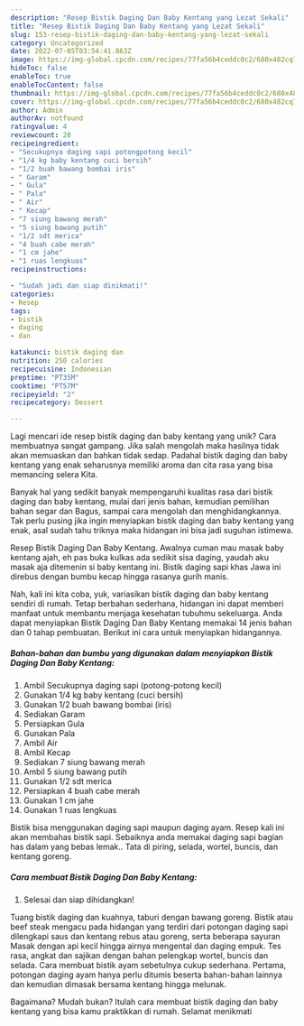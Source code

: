 ```yaml
---
description: "Resep Bistik Daging Dan Baby Kentang yang Lezat Sekali"
title: "Resep Bistik Daging Dan Baby Kentang yang Lezat Sekali"
slug: 153-resep-bistik-daging-dan-baby-kentang-yang-lezat-sekali
category: Uncategorized
date: 2022-07-05T03:54:41.863Z
image: https://img-global.cpcdn.com/recipes/77fa56b4ceddc0c2/680x482cq70/bistik-daging-dan-baby-kentang-foto-resep-utama.jpg
hideToc: false
enableToc: true
enableTocContent: false
thumbnail: https://img-global.cpcdn.com/recipes/77fa56b4ceddc0c2/680x482cq70/bistik-daging-dan-baby-kentang-foto-resep-utama.jpg
cover: https://img-global.cpcdn.com/recipes/77fa56b4ceddc0c2/680x482cq70/bistik-daging-dan-baby-kentang-foto-resep-utama.jpg
author: Admin
authorAv: notfound
ratingvalue: 4
reviewcount: 20
recipeingredient:
- "Secukupnya daging sapi potongpotong kecil"
- "1/4 kg baby kentang cuci bersih"
- "1/2 buah bawang bombai iris"
- " Garam"
- " Gula"
- " Pala"
- " Air"
- " Kecap"
- "7 siung bawang merah"
- "5 siung bawang putih"
- "1/2 sdt merica"
- "4 buah cabe merah"
- "1 cm jahe"
- "1 ruas lengkuas"
recipeinstructions:

- "Sudah jadi dan siap dinikmati!"
categories:
- Resep
tags:
- bistik
- daging
- dan

katakunci: bistik daging dan 
nutrition: 250 calories
recipecuisine: Indonesian
preptime: "PT35M"
cooktime: "PT57M"
recipeyield: "2"
recipecategory: Dessert

---
```





Lagi mencari ide resep bistik daging dan baby kentang yang unik? Cara membuatnya sangat gampang. Jika salah mengolah maka hasilnya tidak akan memuaskan dan bahkan tidak sedap. Padahal bistik daging dan baby kentang yang enak seharusnya memiliki aroma dan cita rasa yang bisa memancing selera Kita.





Banyak hal yang sedikit banyak mempengaruhi kualitas rasa dari bistik daging dan baby kentang, mulai dari jenis bahan, kemudian pemilihan bahan segar dan Bagus, sampai cara mengolah dan menghidangkannya. Tak perlu pusing jika ingin menyiapkan bistik daging dan baby kentang yang enak,      asal sudah tahu triknya maka hidangan ini bisa jadi suguhan istimewa.














Resep Bistik Daging Dan Baby Kentang. Awalnya cuman mau masak baby kentang ajah, eh pas buka kulkas ada sedikit sisa daging, yaudah aku masak aja ditemenin si baby kentang ini. Bistik daging sapi khas Jawa ini direbus dengan bumbu kecap hingga rasanya gurih manis.






Nah, kali ini kita coba, yuk, variasikan bistik daging dan baby kentang sendiri di rumah. Tetap berbahan sederhana, hidangan ini dapat memberi manfaat untuk membantu menjaga kesehatan tubuhmu sekeluarga. Anda dapat menyiapkan Bistik Daging Dan Baby Kentang memakai 14 jenis bahan dan 0 tahap pembuatan. Berikut ini cara untuk menyiapkan hidangannya.

<!--inarticleads1-->

##### Bahan-bahan dan bumbu yang digunakan dalam menyiapkan Bistik Daging Dan Baby Kentang:

1. Ambil Secukupnya daging sapi (potong-potong kecil)
1. Gunakan 1/4 kg baby kentang (cuci bersih)
1. Gunakan 1/2 buah bawang bombai (iris)
1. Sediakan  Garam
1. Persiapkan  Gula
1. Gunakan  Pala
1. Ambil  Air
1. Ambil  Kecap
1. Sediakan 7 siung bawang merah
1. Ambil 5 siung bawang putih
1. Gunakan 1/2 sdt merica
1. Persiapkan 4 buah cabe merah
1. Gunakan 1 cm jahe
1. Gunakan 1 ruas lengkuas


Bistik bisa menggunakan daging sapi maupun daging ayam. Resep kali ini akan membahas bistik sapi. Sebaiknya anda memakai daging sapi bagian has dalam yang bebas lemak.. Tata di piring, selada, wortel, buncis, dan kentang goreng. 

<!--inarticleads2-->

##### Cara membuat Bistik Daging Dan Baby Kentang:


1. Selesai dan siap dihidangkan!

Tuang bistik daging dan kuahnya, taburi dengan bawang goreng. Bistik atau beef steak mengacu pada hidangan yang terdiri dari potongan daging sapi dilengkapi saus dan kentang rebus atau goreng, serta beberapa sayuran Masak dengan api kecil hingga airnya mengental dan daging empuk. Tes rasa, angkat dan sajikan dengan bahan pelengkap wortel, buncis dan selada. Cara membuat bistik ayam sebetulnya cukup sederhana. Pertama, potongan daging ayam hanya perlu ditumis beserta bahan-bahan lainnya dan kemudian dimasak bersama kentang hingga melunak. 

Bagaimana? Mudah bukan? Itulah cara membuat bistik daging dan baby kentang yang bisa kamu praktikkan di rumah. Selamat menikmati
